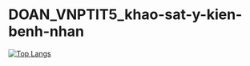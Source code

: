 # DOAN_VNPTIT5_khao-sat-y-kien-benh-nhan

[![Top Langs](https://github-readme-stats.vercel.app/api/top-langs/?username=tranhuunghiem99)](https://github.com/DOAN_VNPTIT5_khao-sat-y-kien-benh-nhan/github-readme-stats)
